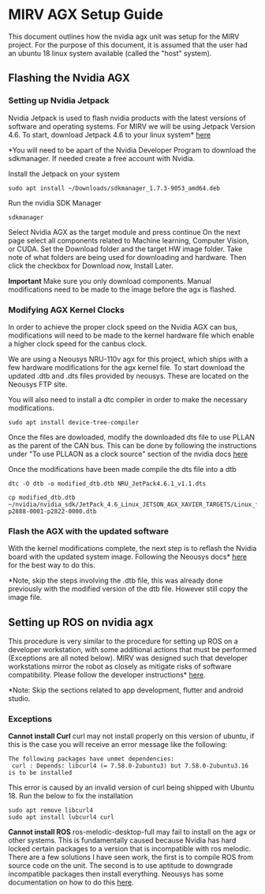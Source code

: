 # MIRV AGX Setup Guide

This document outlines how the nvidia agx unit was setup for the MIRV project. For the purpose of this document, it is assumed that the user had an ubuntu 18 linux system available (called the "host" system).

## Flashing the Nvidia AGX
### Setting up Nvidia Jetpack
Nvidia Jetpack is used to flash nvidia products with the latest versions of software and operating systems. For MIRV we will be using Jetpack Version 4.6. To start, download Jetpack 4.6 to your linux system* [here](https://developer.nvidia.com/jetpack-sdk-46)

*You will need to be apart of the Nvidia Developer Program to download the sdkmanager. If needed create a free account with Nvidia.


Install the Jetpack on your system

```
sudo apt install ~/Downloads/sdkmanager_1.7.3-9053_amd64.deb
```


Run the nvidia SDK Manager
```
sdkmanager
```

Select Nvidia AGX as the target module and press continue
On the next page select all components related to Machine learning, Computer Vision, or CUDA. Set the Download folder and the target HW image folder. Take note of what folders are being used for downloading and hardware. Then click the checkbox for Download now, Install Later.

**Important** Make sure you only download components. Manual modifications need to be made to the image before the agx is flashed.

### Modifying AGX Kernel Clocks
In order to achieve the proper clock speed on the Nvidia AGX can bus, modifications will need to be made to the kernel hardware file which enable a higher clock speed for the canbus clock.

We are using a Neousys NRU-110v agx for this project, which ships with a few hardware modifications for the agx kernel file. To start download the updated .dtb and .dts files provided by neousys. These are located on the Neousys FTP site.

You will also need to install a dtc compiler in order to make the necessary modifications.

```
sudo apt install device-tree-compiler
```

Once the files are dowloaded, modify the downloaded dts file to use PLLAN as the parent of the CAN bus. This can be done by following the instructions under "To use PLLAON as a clock source" section of the nvidia docs [here](https://docs.nvidia.com/jetson/archives/r34.1/DeveloperGuide/text/SD/Clocks.html?highlight=PLLAON)

Once the modifications have been made compile the dts file into a dtb 

```
dtc -O dtb -o modified_dtb.dtb NRU_JetPack4.6.1_v1.1.dts
```


```
cp modified_dtb.dtb ~/nvidia/nvidia_sdk/JetPack_4.6_Linux_JETSON_AGX_XAVIER_TARGETS/Linux_for_Tegra/kernel/dtb/tegra194-p2888-0001-p2822-0000.dtb
```

### Flash the AGX with the updated software

With the kernel modifications complete, the next step is to reflash the Nvidia board with the updated system image. Following the Neousys docs* [here](https://neousys.gitbook.io/nru-series/nru-series/3.-reflash-nru-110v-or-nru-120s) for the best way to do this.

*Note, skip the steps involving the .dtb file, this was already done previously with the modified version of the dtb file. However still copy the image file.


## Setting up ROS on nvidia agx

This procedure is very similar to the procedure for setting up ROS on a developer workstation, with some additional actions that must be performed (Exceptions are all noted below). MIRV was designed such that developer workstations mirror the robot as closely as mitigate risks of software compatibility. Please follow the developer instructions* [here](installation.md).

*Note: Skip the sections related to app development, flutter and android studio.


### Exceptions

**Cannot install Curl**
curl may not install properly on this version of ubuntu, if this is the case you will receive an error message like the following:

```
The following packages have unmet dependencies:
 curl : Depends: libcurl4 (= 7.58.0-2ubuntu3) but 7.58.0-2ubuntu3.16 is to be installed
```

This error is caused by an invalid version of curl being shipped with Ubuntu 18. Run the below to fix the installation
```
sudo apt remove libcurl4
sudo apt install lubcurl4 curl
```

**Cannot install ROS**
ros-melodic-desktop-full may fail to install on the agx or other systems. This is fundamentally caused because Nvidia has hard locked certain packages to a version that is incompatible with ros melodic. There are a few solutions I have seen work, the first is to compile ROS from source code on the unit. The second is to use aptitude to downgrade incompatible packages then install everything. Neousys has some documentation on how to do this [here](https://neousys.gitbook.io/nru-series/nru-series/2.-software-related/ros-installation).

